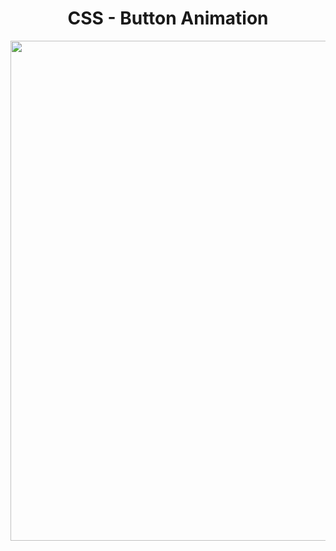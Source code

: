 <h1 align="center">
   CSS - Button Animation
</h1>

<p align="center">
  <img src="https://github.com/ozkannbuyuk/css-exercises/assets/111967202/416661a3-746a-4202-b0a0-b3ad1cbfe59f" width="800" />
</p>
